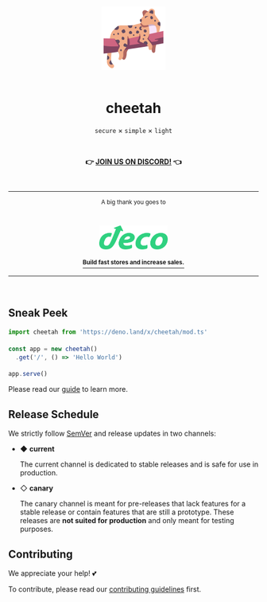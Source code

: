 <div align='center'>
  <img src='https://raw.githubusercontent.com/azurystudio/cheetah/dev/.github/cheetah.svg' width='128px' />
  <br>
  <br>
  <h1>cheetah</h1>
</div>

<div align='center'>
  <p><code>secure</code> × <code>simple</code> × <code>light</code></p>
  <br><p><b>👉 <a href='https://discord.gg/2rCya9EWGv'>JOIN US ON DISCORD!</a> 👈</b></p>
</div>

<br>

---

<div align='center'>
  <sup>A big thank you goes to</sup>

  <br>
  <br>
  <br>

  <a href='https://deco.cx'>
    <img src='https://github.com/azurystudio/cheetah/blob/dev/.github/sponsors/deco.svg?raw=true' height='48px' />
    <br>
    <br>
    <a href='https://deco.cx'><sup><b>Build fast stores and increase sales.</b></sup></a>
  </a>
</div>

---

<br>

## Sneak Peek

```ts
import cheetah from 'https://deno.land/x/cheetah/mod.ts'

const app = new cheetah()
  .get('/', () => 'Hello World')

app.serve()
```

Please read our [guide](https://cheetah.mod.land) to learn more.

## Release Schedule

We strictly follow [SemVer](https://semver.org) and release updates in two channels:

- ◆ **current**

  The current channel is dedicated to stable releases and is safe for use in production.

- ◇ **canary**

  The canary channel is meant for pre-releases that lack features for a stable release or contain features that are still a prototype. These releases are **not suited for production** and only meant for testing purposes.

<!--
## Benchmark

We don't benchmark cheetah against other modules ourselves, but there are some well-written resources that might be worth checking out:

1. [denosaurs/bench](https://github.com/denosaurs/bench)
2. [Im-Beast/http_benchmarks](https://github.com/Im-Beast/http_benchmarks)
-->

## Contributing

We appreciate your help! 💕

To contribute, please read our [contributing guidelines](https://github.com/azurystudio/cheetah/blob/dev/contributing.md)
first.
